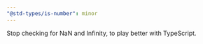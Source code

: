 ```yaml
---
"@std-types/is-number": minor
---
```


Stop checking for NaN and Infinity, to play better with TypeScript.

